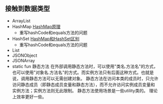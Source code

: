 ## 接触到数据类型

* ArrayList
* HashMap [HashMap原理](http://www.importnew.com/7099.html)
  * 重写hashCode和equals方法的问题
* HashSet [HashMap和HashSet区别](http://www.importnew.com/6931.html)
  * 重写hashCode和equals方法的问题
* List
* JSONObject
* JSONArray
* static fun 静态方法
  在外部调用静态方法时，可以使用"类名.方法名"的方式，也可以使用"对象名.方法名"的方式。而实例方法只有后面这种方式。也就是说，调用静态方法可以无需创建对象。
  静态方法在访问本类的成员时，只允许访问静态成员（即静态成员变量和静态方法），而不允许访问实例成员变量和实例方法；实例方法则无此限制。
  静态方法使用场景是一些utility类的。
  理论上效率更好一些。
